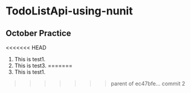 # TodoListApi-using-nunit
## October Practice
<<<<<<< HEAD
1. This is test1.
3. This is test3.
=======
1. This is test1.
>>>>>>> parent of ec47bfe... commit 2
